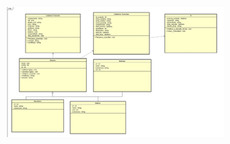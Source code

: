 <picture>
  <source media="(prefers-color-scheme: dark)" srcset="https://github.com/HelpGestor/documentacao/blob/main/diagramas/diagrama-de-classe/diagrama-de-classe.jpeg">
  <source media="(prefers-color-scheme: light)" srcset="https://github.com/HelpGestor/documentacao/blob/main/diagramas/diagrama-de-classe/diagrama-de-classe.jpeg">
  <img alt="Diagrama de classe" src="https://github.com/HelpGestor/documentacao/blob/main/diagramas/diagrama-de-classe/diagrama-de-classe.jpeg">
</picture>
